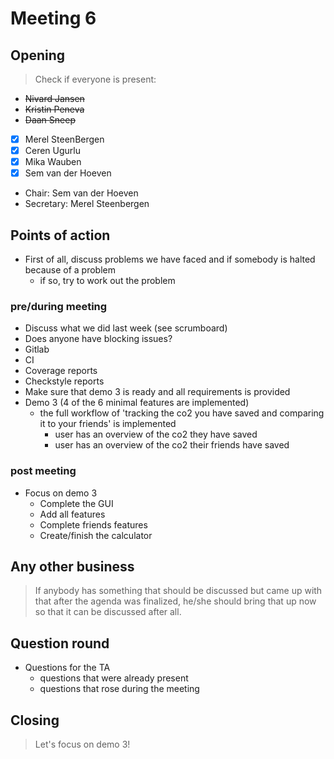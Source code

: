 ﻿# Meeting 6

## Opening
> Check if everyone is present:
- ~~Nivard Jansen~~
- ~~Kristin Peneva~~
- ~~Daan Sneep~~
- [x] Merel SteenBergen
- [x] Ceren Ugurlu
- [x] Mika Wauben
- [x] Sem van der Hoeven

- Chair: Sem van der Hoeven
- Secretary: Merel Steenbergen

## Points of action

 - First of all, discuss problems we have faced and if somebody is halted because of a problem
    - if so, try to work out the problem
    
### pre/during meeting
 - Discuss what we did last week (see scrumboard)
 - Does anyone have blocking issues?
 - Gitlab    
 - CI
 - Coverage reports
 - Checkstyle reports
 - Make sure that demo 3 is ready and all requirements is provided
 - Demo 3 (4 of the 6 minimal features are implemented)
    - the full workflow of 'tracking the co2 you have saved and comparing it to your friends' is implemented
        - user has an overview of the co2 they have saved
        - user has an overview of the co2 their friends have saved

### post meeting
 - Focus on demo 3
    - Complete the GUI
    - Add all features
    - Complete friends features
    - Create/finish the calculator

## Any other business
> If anybody has something that should be discussed but came up with that after the agenda was finalized, he/she should bring that up now so that it can be discussed after all.

## Question round
- Questions for the TA
    - questions that were already present
    - questions that rose during the meeting

## Closing
> Let's focus on demo 3!
